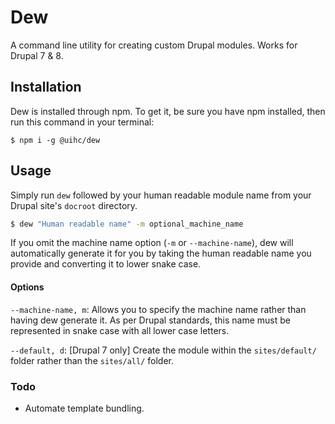 # Dew
A command line utility for creating custom Drupal modules. Works for Drupal 7 & 8.

## Installation
Dew is installed through npm. To get it, be sure you have npm installed, then run this command in your terminal:
```
$ npm i -g @uihc/dew
```

## Usage
Simply run `dew` followed by your human readable module name from your Drupal site's `docroot` directory.
```bash
$ dew "Human readable name" -m optional_machine_name 
``` 
If you omit the machine name option (`-m` or `--machine-name`), dew will automatically generate it for you by taking the human readable name you provide and converting it to lower snake case. 

#### Options
`--machine-name, m`:
  Allows you to specify the machine name rather than having dew generate it. As per Drupal standards, this name must be represented in snake case with all lower case letters.

`--default, d`:
  [Drupal 7 only] Create the module within the `sites/default/` folder rather than the `sites/all/` folder.
  
### Todo
- Automate template bundling.
